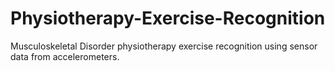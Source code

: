 # Physiotherapy-Exercise-Recognition
Musculoskeletal Disorder physiotherapy exercise recognition using sensor data from accelerometers.
